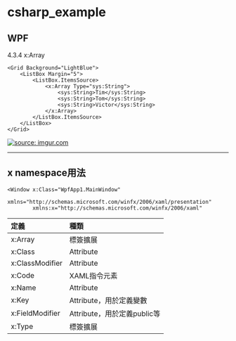 # csharp_example


## WPF

4.3.4 x:Array

```
<Grid Background="LightBlue">
    <ListBox Margin="5">
        <ListBox.ItemsSource>
            <x:Array Type="sys:String">
                <sys:String>Tim</sys:String>
                <sys:String>Tom</sys:String>
                <sys:String>Victor</sys:String>
            </x:Array>
        </ListBox.ItemsSource>
    </ListBox>
</Grid>
```

<a href="https://imgur.com/H9toZtv"><img src="https://i.imgur.com/H9toZtv.png" title="source: imgur.com" /></a>

---------

## x namespace用法

```
<Window x:Class="WpfApp1.MainWindow"
        xmlns="http://schemas.microsoft.com/winfx/2006/xaml/presentation"
        xmlns:x="http://schemas.microsoft.com/winfx/2006/xaml"
```

|定義 | 種類 |
|:----|:----|
| x:Array | 標簽擴展 |
| x:Class | Attribute |
| x:ClassModifier | Attribute |
| x:Code | XAML指令元素 |
| x:Name | Attribute |
| x:Key  | Attribute，用於定義變數 |
| x:FieldModifier | Attribute，用於定義public等 |
| x:Type | 標簽擴展 |

